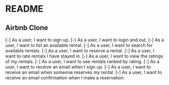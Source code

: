 README
======

Airbnb Clone
------------

[-] As a user, I want to sign up.
[-] As a user, I want to login and out.
[-] As a user, I want to list an available rental.
[-] As a user, I want to search for available rentals.
[-] As a user, I want to reserve a rental.
[-] As a user, I want to rate rentals I have stayed in.
[-] As a user, I want to view the ratings of my rentals.
[-] As a user, I want to see rentals ranked by rating.
[-] As a user, I want to receive an email when I sign up.
[-] As a user, I want to receive an email when someone reserves my rental.
[-] As a user, I want to receive an email confirmation when I make a reservation.


